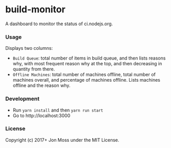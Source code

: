 # build-monitor

A dashboard to monitor the status of ci.nodejs.org.

### Usage

Displays two columns:

- `Build Queue`: total number of items in build queue, and then lists
  reasons why, with most frequent reason why at the top, and then
decreasing in quantity from there.
- `Offline Machines`: total number of machines offline, total number of
  machines overall, and percentage of machines offline. Lists machines
offline and the reason why.

### Development

- Run `yarn install` and then `yarn run start`
- Go to http://localhost:3000

### License

Copyright (c) 2017+ Jon Moss under the MIT License.
